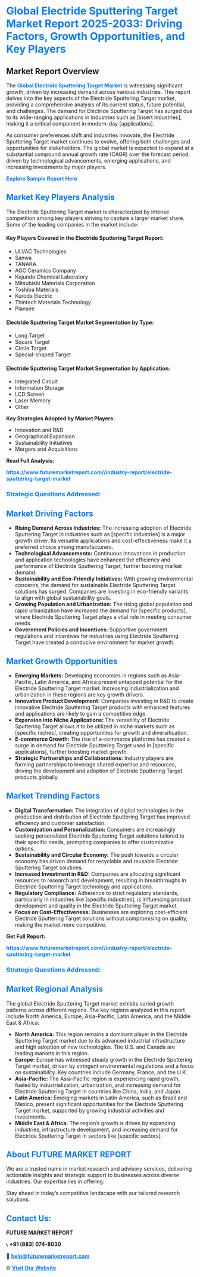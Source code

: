 <h1 style="color: #007BFF;">Global Electride Sputtering Target Market Report 2025-2033: Driving Factors, Growth Opportunities, and Key Players</h1>

<section id="overview">
<h2>Market Report Overview</h2>
<p>The <a href="https://www.futuremarketreport.com//industry-report/electride-sputtering-target-market" style="color: #007BFF; text-decoration: none;"><strong>Global Electride Sputtering Target Market</strong></a> is witnessing significant growth, driven by increasing demand across various industries. This report delves into the key aspects of the Electride Sputtering Target market, providing a comprehensive analysis of its current status, future potential, and challenges. The demand for Electride Sputtering Target has surged due to its wide-ranging applications in industries such as [insert industries], making it a critical component in modern-day [applications].</p>
<p>As consumer preferences shift and industries innovate, the Electride Sputtering Target market continues to evolve, offering both challenges and opportunities for stakeholders. The global market is expected to expand at a substantial compound annual growth rate (CAGR) over the forecast period, driven by technological advancements, emerging applications, and increasing investments by major players.</p>
</section>

<section id="overview">
<p><a href="https://www.futuremarketreport.com//request-sample/reportId=81247" style="color: #007BFF; text-decoration: none;"><strong>Explore Sample Report Here</strong></a></p>
</section>

<section id="key-players">
<h2 style="color: #007BFF;">Market Key Players Analysis</h2>
<p>The Electride Sputtering Target market is characterized by intense competition among key players striving to capture a larger market share. Some of the leading companies in the market include:</p>
<h4>Key Players Covered in the Electride Sputtering Target Report:</h4>
<ul><li>ULVAC Technologies</li><li>Sanwa</li><li>TANAKA</li><li>AGC Ceramics Company</li><li>Kojundo Chemical Laboratory</li><li>Mitsubishi Materials Corporation</li><li>Toshiba Materials</li><li>Kuroda Electric</li><li>Thintech Materials Technology</li><li>Plansee</li></ul>
<h4>Electride Sputtering Target Market Segmentation by Type:</h4>
<ul><li>Long Target</li><li>Square Target</li><li>Circle Target</li><li>Special-shaped Target</li></ul>

<h4>Electride Sputtering Target Market Segmentation by Application:</h4>
<ul><li>Integrated Circuit</li><li>Information Storage</li><li>LCD Screen</li><li>Laser Memory</li><li>Other</li></ul>
<p><strong>Key Strategies Adopted by Market Players:</strong></p>
<ul>
<li>Innovation and R&D</li>
<li>Geographical Expansion</li>
<li>Sustainability Initiatives</li>
<li>Mergers and Acquisitions</li>
</ul>
</section>

<section>
<p><strong>Read Full Analysis: </strong></p><a href="https://www.futuremarketreport.com//industry-report/electride-sputtering-target-market" style="color: #007BFF; text-decoration: none;"><strong>https://www.futuremarketreport.com//industry-report/electride-sputtering-target-market</strong></a>
<h3 style="color: #007BFF;">Strategic Questions Addressed:</h3>
</section>

<section id="driving-factors">
<h2 style="color: #007BFF;">Market Driving Factors</h2>
<ul>
<li><strong>Rising Demand Across Industries:</strong> The increasing adoption of Electride Sputtering Target in industries such as [specific industries] is a major growth driver. Its versatile applications and cost-effectiveness make it a preferred choice among manufacturers.</li>
<li><strong>Technological Advancements:</strong> Continuous innovations in production and application technologies have enhanced the efficiency and performance of Electride Sputtering Target, further boosting market demand.</li>
<li><strong>Sustainability and Eco-Friendly Initiatives:</strong> With growing environmental concerns, the demand for sustainable Electride Sputtering Target solutions has surged. Companies are investing in eco-friendly variants to align with global sustainability goals.</li>
<li><strong>Growing Population and Urbanization:</strong> The rising global population and rapid urbanization have increased the demand for [specific products], where Electride Sputtering Target plays a vital role in meeting consumer needs.</li>
<li><strong>Government Policies and Incentives:</strong> Supportive government regulations and incentives for industries using Electride Sputtering Target have created a conducive environment for market growth.</li>
</ul>
</section>

<section id="growth-opportunities">
<h2 style="color: #007BFF;">Market Growth Opportunities</h2>
<ul>
<li><strong>Emerging Markets:</strong> Developing economies in regions such as Asia-Pacific, Latin America, and Africa present untapped potential for the Electride Sputtering Target market. Increasing industrialization and urbanization in these regions are key growth drivers.</li>
<li><strong>Innovative Product Development:</strong> Companies investing in R&D to create innovative Electride Sputtering Target products with enhanced features and applications are likely to gain a competitive edge.</li>
<li><strong>Expansion into Niche Applications:</strong> The versatility of Electride Sputtering Target allows it to be utilized in niche markets such as [specific niches], creating opportunities for growth and diversification.</li>
<li><strong>E-commerce Growth:</strong> The rise of e-commerce platforms has created a surge in demand for Electride Sputtering Target used in [specific applications], further boosting market growth.</li>
<li><strong>Strategic Partnerships and Collaborations:</strong> Industry players are forming partnerships to leverage shared expertise and resources, driving the development and adoption of Electride Sputtering Target products globally.</li>
</ul>
</section>

<section id="trending-factors">
<h2 style="color: #007BFF;">Market Trending Factors</h2>
<ul>
<li><strong>Digital Transformation:</strong> The integration of digital technologies in the production and distribution of Electride Sputtering Target has improved efficiency and customer satisfaction.</li>
<li><strong>Customization and Personalization:</strong> Consumers are increasingly seeking personalized Electride Sputtering Target solutions tailored to their specific needs, prompting companies to offer customizable options.</li>
<li><strong>Sustainability and Circular Economy:</strong> The push towards a circular economy has driven demand for recyclable and reusable Electride Sputtering Target solutions.</li>
<li><strong>Increased Investment in R&D:</strong> Companies are allocating significant resources to research and development, resulting in breakthroughs in Electride Sputtering Target technology and applications.</li>
<li><strong>Regulatory Compliance:</strong> Adherence to strict regulatory standards, particularly in industries like [specific industries], is influencing product development and quality in the Electride Sputtering Target market.</li>
<li><strong>Focus on Cost-Effectiveness:</strong> Businesses are exploring cost-efficient Electride Sputtering Target solutions without compromising on quality, making the market more competitive.</li>
</ul>
</section>

<section>
<p><strong>Get Full Report: </strong></p><a href="https://www.futuremarketreport.com//industry-report/electride-sputtering-target-market" style="color: #007BFF; text-decoration: none;"><strong>https://www.futuremarketreport.com//industry-report/electride-sputtering-target-market</strong></a>
<h3 style="color: #007BFF;">Strategic Questions Addressed:</h3>
</section>


<section id="regional-analysis">
<h2 style="color: #007BFF;">Market Regional Analysis</h2>
<p>The global Electride Sputtering Target market exhibits varied growth patterns across different regions. The key regions analyzed in this report include North America, Europe, Asia-Pacific, Latin America, and the Middle East & Africa:</p>
<ul>
<li><strong>North America:</strong> This region remains a dominant player in the Electride Sputtering Target market due to its advanced industrial infrastructure and high adoption of new technologies. The U.S. and Canada are leading markets in this region.</li>
<li><strong>Europe:</strong> Europe has witnessed steady growth in the Electride Sputtering Target market, driven by stringent environmental regulations and a focus on sustainability. Key countries include Germany, France, and the U.K.</li>
<li><strong>Asia-Pacific:</strong> The Asia-Pacific region is experiencing rapid growth, fueled by industrialization, urbanization, and increasing demand for Electride Sputtering Target in countries like China, India, and Japan.</li>
<li><strong>Latin America:</strong> Emerging markets in Latin America, such as Brazil and Mexico, present significant opportunities for the Electride Sputtering Target market, supported by growing industrial activities and investments.</li>
<li><strong>Middle East & Africa:</strong> The region’s growth is driven by expanding industries, infrastructure development, and increasing demand for Electride Sputtering Target in sectors like [specific sectors].</li>
</ul>
</section>

<footer>
<h2 style="color: #007BFF;">About FUTURE MARKET REPORT</h2>
<p>We are a trusted name in market research and advisory services, delivering actionable insights and strategic support to businesses across diverse industries. Our expertise lies in offering:</p>

<p>Stay ahead in today’s competitive landscape with our tailored research solutions.</p>

<h2 style="color: #007BFF;">Contact Us:</h2>
<p><strong>FUTURE MARKET REPORT</strong></p>
<p>📞 <strong>+91 (883) 074-8030</strong></p>
<p>📧 <strong><a href="mailto:help@futuremarketreport.com" style="color: #007BFF;">help@futuremarketreport.com</a></strong></p>
<p>🌐 <strong><a href="https://www.futuremarketreport.com/" style="color: #007BFF;">Visit Our Website</a></strong></p>
</footer>